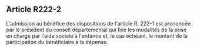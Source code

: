 ## Article R222-2

L'admission au bénéfice des dispositions de l'article R. 222-1 est prononcée par le président du conseil
départemental qui fixe les modalités de la prise en charge par l'aide sociale à l'enfance et, le cas échéant, le
montant de la participation du bénéficiaire à la dépense.

